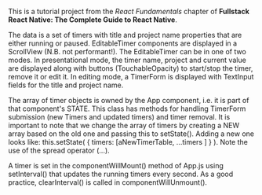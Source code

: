 This is a tutorial project from the *React Fundamentals* chapter of **Fullstack React Native: The Complete Guide to React Native**.

The data is a set of timers with title and project name properties that are either running or paused.  EditableTimer components are displayed in a ScrollView (N.B. not performant!). The EditableTimer can be in one of two modes. In presentational mode, the timer name, project and current value are displayed along with buttons (TouchableOpacity) to start/stop the timer, remove it or edit it.  In editing mode, a TimerForm is displayed with TextInput fields for the title and project name.

The array of timer objects is owned by the App component, i.e. it is part of that component's STATE.  This class has methods for handling TimerForm submission (new Timers and updated timers) and timer removal.  It is important to note that we change the array of timers by creating a NEW array based on the old one and passing this to setState().  Adding a new one looks like: this.setState( { timers: \[aNewTimerTable, ...timers \] } ).  Note the use of the spread operator (...).

A timer is set in the componentWillMount() method of App.js using setInterval() that updates the running timers every second.  As a good practice, clearInterval() is called in componentWillUnmount().
